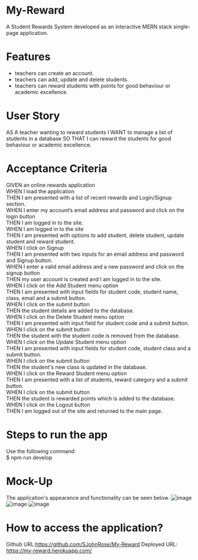 # My-Reward
A Student Rewards System developed as an interactive MERN stack single-page application.

# Features
* teachers can create an account.
* teachers can add, update and delete students.
* teachers can reward students with points for good behaviour or academic excellence.

# User Story
AS A teacher wanting to reward students
I WANT to manage a list of students in a database 
SO THAT I can reward the students for good behaviour or academic excellence.

# Acceptance Criteria
GIVEN an online rewards application  
WHEN I load the application  
THEN I am presented with a list of recent rewards and Login/Signup section.  
WHEN I enter my account’s email address and password and click on the login button  
THEN I am logged in to the site.  
WHEN I am logged in to the site  
THEN I am presented with options to add student, delete student, update student and reward student.  
WHEN I click on Signup  
THEN I am presented with two inputs for an email address and password and Signup button.  
WHEN I enter a valid email address and a new password and click on the signup button  
THEN my user account is created and I am logged in to the site.  
WHEN I click on the Add Student menu option  
THEN I am presented with input fields for student code, student name, class, email and a submit button.  
WHEN I click on the submit button  
THEN the student details are added to the database.  
WHEN I click on the Delete Student menu option  
THEN I am presented with input field for student code and a submit button.  
WHEN I click on the submit button  
THEN the student with the student code is removed from the database.  
WHEN I click on the Update Student menu option  
THEN I am presented with input fields for student code, student class and a submit button.  
WHEN I click on the submit button  
THEN the student's new class is updated in the database.  
WHEN I click on the Reward Student menu option  
THEN I am presented with a list of students, reward category and a submit button.  
WHEN I click on the submit button  
THEN the student is rewarded points which is added to the database.  
WHEN I click on the Logout button  
THEN I am logged out of the site and returned to the main page.    


# Steps to run the app
Use the following command:  
$ npm run develop

# Mock-Up
The application's appearance and functionality can be seen below.
![image](https://github.com/SJohnRose/My-Reward/assets/115912745/da4ab194-1f9f-4ccb-b835-f769f3d9560f)
![image](https://github.com/SJohnRose/My-Reward/assets/115912745/18816b6b-577c-4af6-ab90-add6bd686244)
![image](https://github.com/SJohnRose/My-Reward/assets/115912745/0bec6db8-e248-4c97-b98e-00c64b1f622b)

# How to access the application?
Github URL:https://github.com/SJohnRose/My-Reward
Deployed URL: https://my-reward.herokuapp.com/
